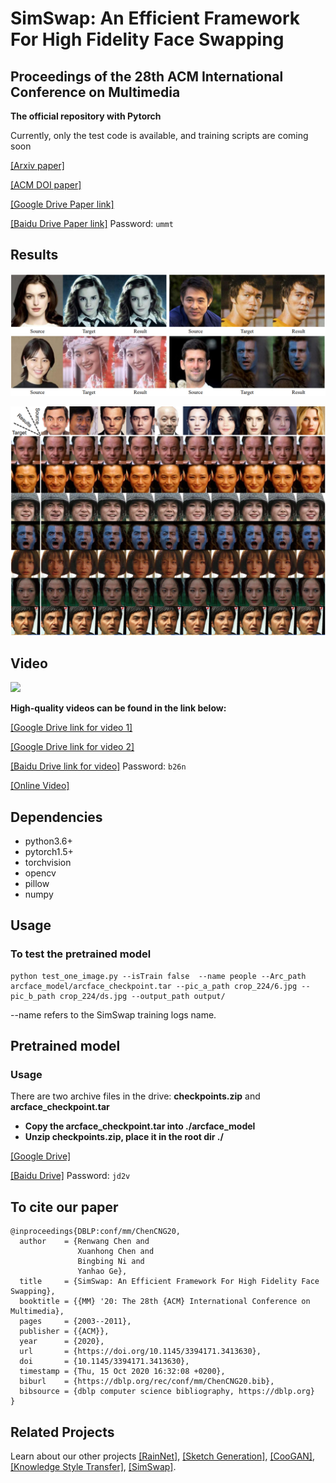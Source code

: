 # SimSwap: An Efficient Framework For High Fidelity Face Swapping
## Proceedings of the 28th ACM International Conference on Multimedia
**The official repository with Pytorch**

Currently, only the test code is available, and training scripts are coming soon

[[Arxiv paper]](https://arxiv.org/pdf/2106.06340v1.pdf)

[[ACM DOI paper]](https://dl.acm.org/doi/10.1145/3394171.3413630)

[[Google Drive Paper link]](https://drive.google.com/file/d/1fcfWOGt1mkBo7F0gXVKitf8GJMAXQxZD/view?usp=sharing)


[[Baidu Drive Paper link]](https://pan.baidu.com/s/1-TKFuycRNUKut8hn4IimvA) Password: ```ummt```



## Results
![Results1](/doc/img/results1.PNG)

![Results2](/doc/img/total.PNG)

## Video
<img src="./doc/img/video.webp"/>

**High-quality videos can be found in the link below:**

[[Google Drive link for video 1]](https://drive.google.com/file/d/1hdne7Gw39d34zt3w1NYV3Ln5cT8PfCNm/view?usp=sharing)

[[Google Drive link for video 2]](https://drive.google.com/file/d/1oftHAnLmgFis4XURcHTccGSWbWSXYKK1/view?usp=sharing)

[[Baidu Drive link for video]](https://pan.baidu.com/s/1WTS6jm2TY17bYJurw57LUg ) Password: ```b26n```

[[Online Video]](https://www.bilibili.com/video/BV12v411p7j5/)


## Dependencies
- python3.6+
- pytorch1.5+
- torchvision
- opencv
- pillow
- numpy


## Usage
### To test the pretrained model
```
python test_one_image.py --isTrain false  --name people --Arc_path arcface_model/arcface_checkpoint.tar --pic_a_path crop_224/6.jpg --pic_b_path crop_224/ds.jpg --output_path output/
```

--name refers to the SimSwap training logs name.

## Pretrained model

### Usage
There are two archive files in the drive: **checkpoints.zip** and **arcface_checkpoint.tar**

- **Copy the arcface_checkpoint.tar into ./arcface_model**
- **Unzip checkpoints.zip, place it in the root dir ./**

[[Google Drive]](https://drive.google.com/drive/folders/1jV6_0FIMPC53FZ2HzZNJZGMe55bbu17R?usp=sharing)

[[Baidu Drive]](https://pan.baidu.com/s/1wFV11RVZMHqd-ky4YpLdcA) Password: ```jd2v```


## To cite our paper
```
@inproceedings{DBLP:conf/mm/ChenCNG20,
  author    = {Renwang Chen and
               Xuanhong Chen and
               Bingbing Ni and
               Yanhao Ge},
  title     = {SimSwap: An Efficient Framework For High Fidelity Face Swapping},
  booktitle = {{MM} '20: The 28th {ACM} International Conference on Multimedia},
  pages     = {2003--2011},
  publisher = {{ACM}},
  year      = {2020},
  url       = {https://doi.org/10.1145/3394171.3413630},
  doi       = {10.1145/3394171.3413630},
  timestamp = {Thu, 15 Oct 2020 16:32:08 +0200},
  biburl    = {https://dblp.org/rec/conf/mm/ChenCNG20.bib},
  bibsource = {dblp computer science bibliography, https://dblp.org}
}
```

## Related Projects
Learn about our other projects [[RainNet]](https://neuralchen.github.io/RainNet), [[Sketch Generation]](https://github.com/TZYSJTU/Sketch-Generation-with-Drawing-Process-Guided-by-Vector-Flow-and-Grayscale), [[CooGAN]](https://github.com/neuralchen/CooGAN), [[Knowledge Style Transfer]](https://github.com/AceSix/Knowledge_Transfer), [[SimSwap]](https://github.com/neuralchen/SimSwap).